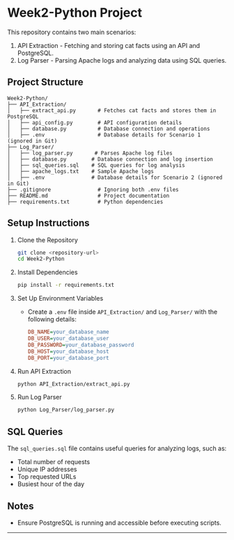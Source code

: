 # Week2-Python Project

This repository contains two main scenarios:
1. API Extraction - Fetching and storing cat facts using an API and PostgreSQL.
2. Log Parser - Parsing Apache logs and analyzing data using SQL queries.

## Project Structure

```
Week2-Python/
├── API_Extraction/            
│   ├── extract_api.py       # Fetches cat facts and stores them in PostgreSQL
│   ├── api_config.py        # API configuration details
│   ├── database.py          # Database connection and operations
│   ├── .env                 # Database details for Scenario 1 (ignored in Git)
├── Log_Parser/                
│   ├── log_parser.py       # Parses Apache log files
│   ├── database.py        # Database connection and log insertion
│   ├── sql_queries.sql    # SQL queries for log analysis
│   ├── apache_logs.txt    # Sample Apache logs
│   ├── .env               # Database details for Scenario 2 (ignored in Git)
├── .gitignore               # Ignoring both .env files
├── README.md                # Project documentation
├── requirements.txt         # Python dependencies
```

## Setup Instructions

1. Clone the Repository
   ```sh
   git clone <repository-url>
   cd Week2-Python
   ```

2. Install Dependencies
   ```sh
   pip install -r requirements.txt
   ```

3. Set Up Environment Variables
   - Create a `.env` file inside `API_Extraction/` and `Log_Parser/` with the following details:
     ```ini
     DB_NAME=your_database_name
     DB_USER=your_database_user
     DB_PASSWORD=your_database_password
     DB_HOST=your_database_host
     DB_PORT=your_database_port
     ```

4. Run API Extraction
   ```sh
   python API_Extraction/extract_api.py
   ```

5. Run Log Parser
   ```sh
   python Log_Parser/log_parser.py
   ```

## SQL Queries
The `sql_queries.sql` file contains useful queries for analyzing logs, such as:
- Total number of requests
- Unique IP addresses
- Top requested URLs
- Busiest hour of the day

## Notes
- Ensure PostgreSQL is running and accessible before executing scripts.

---